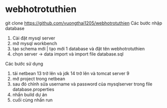 # webhotrotuthien
git clone https://github.com/vuongthai1205/webhotrotuthien
Các bước nhập database
1. Cài đặt mysql server
2. mở mysql workbench
3. tạo schema mới | tạo mới 1 database và đặt tên webhotrotuthien
4. chọn server -> data import và import file database.sql

Các bước sử dụng
1. tải netbean 13 trở lên và jdk 14 trở lên và tomcat server 9
2. mở project trong netbean
3. sau đó chỉnh sửa username và password của mysqlserver trong file database.properties
4. nhấn build dự án
5. cuối cùng nhấn run
